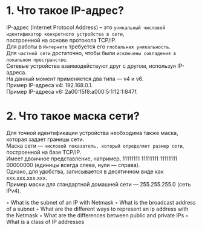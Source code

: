 # 1. Что такое IP-адрес?
  IP-адрес (Internet Protocol Address) – это `уникальный числовой идентификатор конкретного устройства в сети`,<br>
  построенной на основе протокола TCP/IP.<br>
  Для работы в `Интернете` требуется его `глобальная уникальность`.<br>
  Для `частной сети` достаточно, чтобы были `исключены совпадения в локальном пространстве`.<br>
  Сетевые устройства взаимодействуют друг с другом, используя IP-адреса.<br>
  На данный момент применяется два типа — v4 и v6. <br>
  Пример IP-адреса v4: 192.168.0.1. <br>
  Пример IP-адреса v6: 2a00:15f8:a000:5:1:12:1:847f.
  
  
# 2. Что такое маска сети?
  Для точной идентификации устройства необходима также маска, которая задает границы сети.<br>
  Маска сети — `числовой показатель, который определяет размер сети`, построенной на базе TCP/IP. <br>
  Имеет двоичное представление, например, 11111111 11111111 11111111 00000000 (единицы всегда слева, нули — справа). <br>
  Однако, для удобства, записывается в десятичном виде как xxx.xxx.xxx.xxx. <br>
  Пример маски для стандартной домашней сети — 255.255.255.0 (сеть IPv4).



◦ What is the subnet of an IP with Netmask
◦ What is the broadcast address of a subnet
◦ What are the different ways to represent an ip address with the Netmask
◦ What are the differences between public and private IPs
◦ What is a class of IP addresses
